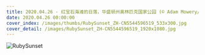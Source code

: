 ```yaml
---
title: 2020.04.26 - 红宝石海滩的日落，华盛顿州奥林匹克国家公园 (© Adam Mowery/Tandem Stills + Motion)
date: 2020.04.26 00:00:00
cover_index: /images/thumbs/RubySunset_ZH-CN5544596519_533x300.jpg
cover_detail: /images/RubySunset_ZH-CN5544596519_1920x1080.jpg
---
```


![RubySunset](/images/RubySunset_ZH-CN5544596519_1920x1080.jpg)
